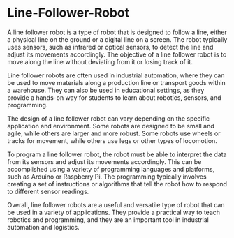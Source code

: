 # Line-Follower-Robot
A line follower robot is a type of robot that is designed to follow a line, either a physical line on the ground or a digital line on a screen. The robot typically uses sensors, such as infrared or optical sensors, to detect the line and adjust its movements accordingly. The objective of a line follower robot is to move along the line without deviating from it or losing track of it.

Line follower robots are often used in industrial automation, where they can be used to move materials along a production line or transport goods within a warehouse. They can also be used in educational settings, as they provide a hands-on way for students to learn about robotics, sensors, and programming.

The design of a line follower robot can vary depending on the specific application and environment. Some robots are designed to be small and agile, while others are larger and more robust. Some robots use wheels or tracks for movement, while others use legs or other types of locomotion.

To program a line follower robot, the robot must be able to interpret the data from its sensors and adjust its movements accordingly. This can be accomplished using a variety of programming languages and platforms, such as Arduino or Raspberry Pi. The programming typically involves creating a set of instructions or algorithms that tell the robot how to respond to different sensor readings.

Overall, line follower robots are a useful and versatile type of robot that can be used in a variety of applications. They provide a practical way to teach robotics and programming, and they are an important tool in industrial automation and logistics.

